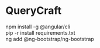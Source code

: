 # QueryCraft
npm install -g @angular/cli \
pip -r install requirements.txt \
ng add @ng-bootstrap/ng-bootstrap
